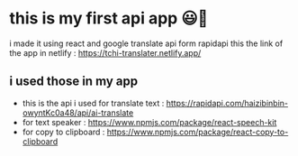 # this is my first api app 😃💖

i made it using react and google translate api form rapidapi 
this the link of the app in netlify :
https://tchi-translater.netlify.app/

## i used those in my app
- this is the api i used for translate text : https://rapidapi.com/haizibinbin-owyntKc0a48/api/ai-translate
- for text speaker : https://www.npmjs.com/package/react-speech-kit
- for copy to clipboard : https://www.npmjs.com/package/react-copy-to-clipboard
